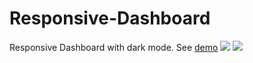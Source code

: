 # Responsive-Dashboard
Responsive Dashboard with dark mode. See [demo]()
<img src='img/01'>
<img src='img/02'>
